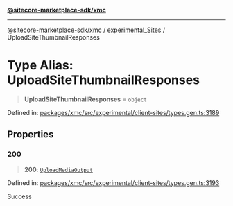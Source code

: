 [**@sitecore-marketplace-sdk/xmc**](../../../../README.md)

***

[@sitecore-marketplace-sdk/xmc](../../../../README.md) / [experimental\_Sites](../README.md) / UploadSiteThumbnailResponses

# Type Alias: UploadSiteThumbnailResponses

> **UploadSiteThumbnailResponses** = `object`

Defined in: [packages/xmc/src/experimental/client-sites/types.gen.ts:3189](https://github.com/Sitecore/marketplace-sdk/blob/main/packages/xmc/src/experimental/client-sites/types.gen.ts#L3189)

## Properties

### 200

> **200**: [`UploadMediaOutput`](UploadMediaOutput.md)

Defined in: [packages/xmc/src/experimental/client-sites/types.gen.ts:3193](https://github.com/Sitecore/marketplace-sdk/blob/main/packages/xmc/src/experimental/client-sites/types.gen.ts#L3193)

Success

